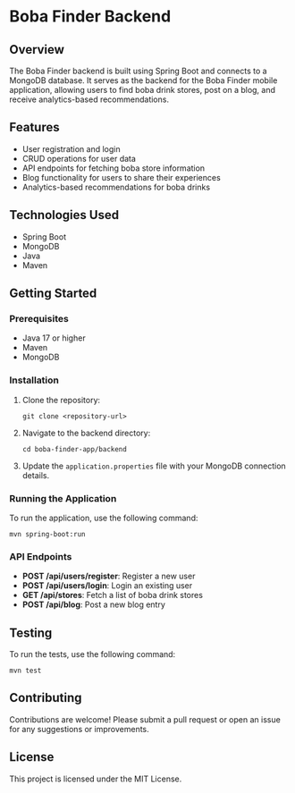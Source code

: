 # Boba Finder Backend

## Overview
The Boba Finder backend is built using Spring Boot and connects to a MongoDB database. It serves as the backend for the Boba Finder mobile application, allowing users to find boba drink stores, post on a blog, and receive analytics-based recommendations.

## Features
- User registration and login
- CRUD operations for user data
- API endpoints for fetching boba store information
- Blog functionality for users to share their experiences
- Analytics-based recommendations for boba drinks

## Technologies Used
- Spring Boot
- MongoDB
- Java
- Maven

## Getting Started

### Prerequisites
- Java 17 or higher
- Maven
- MongoDB

### Installation
1. Clone the repository:
   ```
   git clone <repository-url>
   ```
2. Navigate to the backend directory:
   ```
   cd boba-finder-app/backend
   ```
3. Update the `application.properties` file with your MongoDB connection details.

### Running the Application
To run the application, use the following command:
```
mvn spring-boot:run
```

### API Endpoints
- **POST /api/users/register**: Register a new user
- **POST /api/users/login**: Login an existing user
- **GET /api/stores**: Fetch a list of boba drink stores
- **POST /api/blog**: Post a new blog entry

## Testing
To run the tests, use the following command:
```
mvn test
```

## Contributing
Contributions are welcome! Please submit a pull request or open an issue for any suggestions or improvements.

## License
This project is licensed under the MIT License.